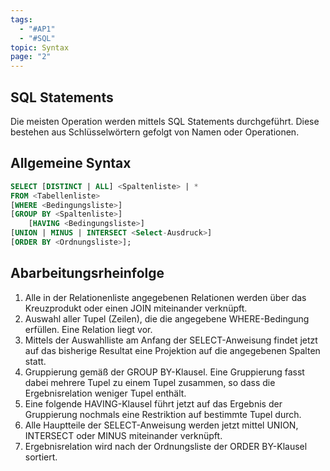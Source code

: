 ```yaml
---
tags:
  - "#AP1"
  - "#SQL"
topic: Syntax
page: "2"
---
```

## SQL Statements
Die meisten Operation werden mittels SQL Statements durchgeführt.
Diese bestehen aus Schlüsselwörtern gefolgt von Namen oder Operationen.
## Allgemeine Syntax
```SQL
SELECT [DISTINCT | ALL] <Spaltenliste> | *
FROM <Tabellenliste>
[WHERE <Bedingungsliste>]
[GROUP BY <Spaltenliste>]
	[HAVING <Bedingungsliste>]
[UNION | MINUS | INTERSECT <Select-Ausdruck>]
[ORDER BY <Ordnungsliste>];
```

## Abarbeitungsrheinfolge
1) Alle in der Relationenliste angegebenen Relationen werden über das Kreuzprodukt oder einen JOIN miteinander verknüpft.
2) Auswahl aller Tupel (Zeilen), die die angegebene WHERE-Bedingung erfüllen. Eine Relation liegt vor.
3) Mittels der Auswahlliste am Anfang der SELECT-Anweisung findet jetzt auf das bisherige Resultat eine Projektion auf die angegebenen Spalten statt.
4) Gruppierung gemäß der GROUP BY-Klausel. Eine Gruppierung fasst dabei mehrere Tupel zu einem Tupel zusammen, so dass die Ergebnisrelation weniger Tupel enthält.
5) Eine folgende HAVING-Klausel führt jetzt auf das Ergebnis der Gruppierung nochmals eine Restriktion auf bestimmte Tupel durch.
6) Alle Hauptteile der SELECT-Anweisung werden jetzt mittel UNION, INTERSECT oder MINUS miteinander verknüpft.
7) Ergebnisrelation wird nach der Ordnungsliste der ORDER BY-Klausel sortiert.

